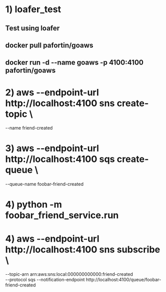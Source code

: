 # 1) loafer_test
## Test using loafer
## docker pull pafortin/goaws
## docker run -d --name goaws -p 4100:4100 pafortin/goaws
# 2) aws --endpoint-url http://localhost:4100 sns create-topic \
  --name friend-created
# 3) aws --endpoint-url http://localhost:4100 sqs create-queue \
  --queue-name foobar-friend-created
# 4) python -m foobar_friend_service.run
# 4) aws --endpoint-url http://localhost:4100 sns subscribe \
  --topic-arn arn:aws:sns:local:000000000000:friend-created \
  --protocol sqs --notification-endpoint     http://localhost:4100/queue/foobar-friend-created


